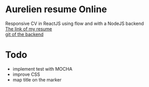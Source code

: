 # Aurelien resume Online

Responsive CV in ReactJS using flow and with a NodeJS backend<br />
[The link of my resume](https://my-resume-aurelien.herokuapp.com/)
<br />
[git of the backend](https://github.com/aurelienbr/api_node)

# Todo

* implement test with MOCHA
* improve CSS
* map title on the marker

